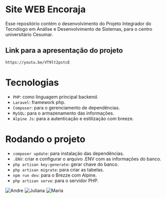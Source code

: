 # Site WEB Encoraja

Esse repositório contém o desenvolvimento do Projeto Integrador do Tecnólogo em Análise e Desenvolvimento de Sistemas, para o centro universitário Cesumar.

## Link para a apresentação do projeto

```
https://youtu.be/VT9lt2pstcE
```

# Tecnologias
- ```PHP```: como linguagem principal backend.
- ```Laravel```: framework php.
- ```Composer```: para o gerenciamento de dependências.
- ```MySQL```: para o armazenamento das informações.
- ```Alpine Js```: para a autenticação e estilização com breeze.

# Rodando o projeto
- ```composer update```: para instalação das dependências.
- ```.ENV```: criar e configurar o arquivo .ENV com as informações do banco.
- ```php artisan key:generate```: gerar chave do banco.
- ```php artisan migrate```: para criar as tabelas.
- ```npm run dev```: para o Brezze com Alpine.
- ```php artisan serve```: para o servidor PHP.

![Andre](https://media.licdn.com/dms/image/D4D03AQGjkE_TgqbwKQ/profile-displayphoto-shrink_200_200/0/1718147518615?e=1724889600&v=beta&t=dCYM0msqZWamQgfJAzBAYYFhhYgRl8zxERn10DlclqY)
![Juliana](https://media.licdn.com/dms/image/D4D03AQHr7w0DU_lM6A/profile-displayphoto-shrink_200_200/0/1710427543029?e=1724889600&v=beta&t=-ikLLjJ1mI2aTjpnJ_AMIrOtaeidvhuCuB5RopXbFLo)
![Maria](https://media.licdn.com/dms/image/D4E03AQHYW0e702e5IQ/profile-displayphoto-shrink_200_200/0/1711017086059?e=1724889600&v=beta&t=fKGDdxVltlIu3ENXcmUg7Zg9b1NxvO0dICFFuYeImPQ)
